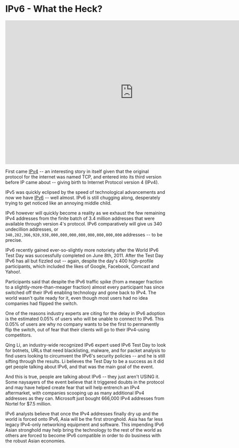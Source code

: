 # IPv6 - What the Heck?

<iframe width="800" height="450" src="http://www.youtube.com/embed/2wa7y3W2DI0" frameborder="0" allowfullscreen></iframe>

First came <a href="http://en.wikipedia.org/wiki/IPv4">IPv4</a> -- an interesting story in itself given that the original protocol for the internet was named TCP, and entered into its third version before IP came about -- giving birth to Internet Protocol version 4 (IPv4).

IPv5 was quickly eclipsed by the speed of technological advancements and now we have <a href="http://en.wikipedia.org/wiki/IPv6">IPv6</a> -- well almost. IPv6 is still chugging along, desperately trying to get noticed like an annoying middle child.

IPv6 however will quickly become a reality as we exhaust the few remaining IPv4 addresses from the finite batch of 3.4 million addresses that were available through version 4's protocol. IPv6 comparatively will give us 340 undecillion addresses, or `340,282,366,920,938,000,000,000,000,000,000,000,000` addresses -- to be precise.

IPv6 recently gained ever-so-slightly more notoriety after the World IPv6 Test Day was successfully completed on June 8th, 2011. After the Test Day IPv6 has all but fizzled out -- again, despite the day's 400 high-profile participants, which included the likes of Google, Facebook, Comcast and Yahoo!. 

Participants said that despite the IPv6 traffic spike (from a meager fraction to a slightly-more-than-meager fraction) almost every participant has since switched off their IPv6 enabling technology and gone back to IPv4. The world wasn't quite ready for it, even though most users had no idea companies had flipped the switch.

One of the reasons industry experts are citing for the delay in IPv6 adoption is the estimated 0.05% of users who will be unable to connect to IPv6.  This 0.05% of users are why no company wants to be the first to permanently flip the switch, out of fear that their clients will go to their IPv4-using competitors. 

Qing Li, an industry-wide recognized IPv6 expert used IPv6 Test Day to look for botnets, URLs that need blacklisting, malware, and for packet analysis to find users looking to circumvent the IPv6's security policies -- and he is still sifting through the results. Li believes the Test Day to be a success as it did get people talking about IPv6, and that was the main goal of  the event. 

And this is true, people are talking about IPv6 -- they just aren't USING it. Some naysayers of the event believe that it triggered doubts in the protocol and may have helped create fear that will help entrench an IPv4 aftermarket, with companies scooping up as many additional IPv4 addresses as they can. Microsoft just bought 666,000 IPv4 addresses from Nortel for $7.5 million.

IPv6 analysts believe that once the IPv4 addresses finally dry up and the world is forced onto IPv6, Asia will be the first stronghold. Asia has far less legacy IPv4-only networking equipment and software. This impending IPv6 Asian stronghold may help bring the technology to the rest of the world as others are forced to become IPv6 compatible in order to do business with the robust Asian economies.
